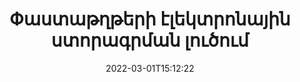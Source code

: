 ---
############################# Static ############################
layout: "product"
date: 2022-03-01T15:12:22
draft: false
#operation: 
#signaturetype: 
#fileformat: 
#productName: Java
lang: hy
#productCode: java
#otherformats: 
#breadcrumb: Put  signature on  for Java
product: "Signature"
product_tag: "signature"

############################# Head ############################
head_title: "C# .NET, Java, Node.js թվային ստորագրության հավելվածներ"
head_description: "Ինտեգրել էլեկտրոնային ստորագրությունները .NET, Java կամ Node.js հավելվածներում GroupDocs.Signature-ի հետ: Ստորագրեք հայտնի բիզնես փաստաթղթերի ձևաչափերը:"

############################# Header ############################
title: "Փաստաթղթերի էլեկտրոնային ստորագրման լուծում"
description: "Ստորագրեք թվային փաստաթղթեր և պատկերներ ցանկացած հարթակում՝ օգտագործելով մեր ճկուն API-ները և հավելվածների վրա հիմնված լուծումները ծրագրավորողների և վերջնական օգտագործողների համար:"

############################# APIs ###############################
apis:
  enable: true

  api:
    # api loop
    - title: "GroupDocs.Signature High Code API-ները ներառում են"
      link: "/signature/"
      label: "Դիտեք բոլոր High Code API-ները"
      api_product:
        # api_product loop
        - link: "/signature/net/"
          img_alt: "GroupDocs.Signature for .NET"
          image: "/border/groupdocs-signature-net.svg"
          product: "GroupDocs.Signature for"
          platform: ".NET"
          content: "Native .NET API՝ Microsoft Office-ի, PDF-ի, պատկերների և տարբեր այլ ձևաչափերի մեջ .NET հավելվածներում ավելացնելու, որոնելու և ստուգելու ամենատարածված թվային ստորագրությունների տեսակները:"

        # api_product loop
        - link: "/signature/java/"
          img_alt: "GroupDocs.Signature for Java"
          image: "/border/groupdocs-signature-java.svg"
          product: "GroupDocs.Signature for"
          platform: "Java"
          content: "Հզորացրեք Java հավելվածներին eSignature հնարավորություններով՝ թվային կերպով ստորագրելու փաստաթղթերի և պատկերների լայն շրջանակ ցանկացած օպերացիոն համակարգում, որտեղ տեղադրված է JDK:"

        # api_product loop
        - link: "/signature/nodejs-java/"
          img_alt: "GroupDocs.Signature for Node.js via Java"
          image: "/border/groupdocs-signature-nodejs-java.svg"
          product: "GroupDocs.Signature for"
          platform: "Node.js"
          content: "Մեր Node.js լուծումը ընդլայնում է ձեր բիզնես հավելվածները թվային ստորագրությամբ: Հեշտությամբ էլեկտրոնային ստորագրություններ դրեք հանրաճանաչ փաստաթղթերի և պատկերների ձևաչափերի վրա:"

    # api loop
    - title: "GroupDocs.Signature Low Code API-ները ներառում են"
      link: "https://products.groupdocs.cloud/signature"
      label: "Դիտեք բոլոր Low Code API-ները"
      api_product:
        # api_product loop
        - link: "https://products.groupdocs.cloud/signature/curl"
          img_alt: "GroupDocs.Signature Cloud for cURL"
          image: "https://www.groupdocs.cloud/templates/groupdocscloud/images/sdk/272x272/groupdocs_signature-for-curl.png"
          product: "GroupDocs.Signature"
          platform: "Cloud for cURL"
          content: "Աշխատեք cURL RESTful փաստաթղթի ստորագրության API-ի հետ՝ ստորագրության տարբեր տեսակներ ավելացնելու և շահարկելու համար բոլոր հայտնի փաստաթղթերի ձևաչափերում, ներառյալ PDF, Word, Excel և պատկերներ:"

        # api_product loop
        - link: "https://products.groupdocs.cloud/signature/net"
          img_alt: "GroupDocs.Signature Cloud SDK for .NET"
          image: "https://www.groupdocs.cloud/templates/groupdocscloud/images/sdk/272x272/groupdocs_signature-for-net.png"
          product: "GroupDocs.Signature"
          platform: "Cloud SDK for .NET"
          content: "Օգտագործեք e-signature RESTful API-ն հեշտությամբ .NET SDK-ի միջոցով՝ կառավարելու թվային ստորագրությունը մի շարք փաստաթղթերի ձևաչափերով .NET հավելվածներում:"

        # api_product loop
        - link: "https://products.groupdocs.cloud/signature/java"
          img_alt: "GroupDocs.Signature Cloud SDK for Java"
          image: "https://www.groupdocs.cloud/templates/groupdocscloud/images/sdk/272x272/groupdocs_signature-for-java.png"
          product: "GroupDocs.Signature"
          platform: "Cloud SDK for Java"
          content: "Իրականացրեք փաստաթղթերի ստորագրման առաջադեմ առանձնահատկություններ ձեր java հավելվածներում հատուկ մշակված փաստաթղթի ստորագրության SDK-ով Java-ի համար:"

    # api loop
    - title: "GroupDocs.Signature Ոչ կոդի հավելվածներ են ներառված"
      link: "https://products.groupdocs.app/signature"
      label: "Դիտեք բոլոր առանց կոդերի հավելվածները"
      api_product:
        # api_product loop
        - link: "https://products.groupdocs.app/signature/total"
          img_alt: "GroupDocs.Signature Total"
          image: "https://www.aspose.cloud/templates/asposeapp/images/products/logo/aspose_signature-app.png"
          product: "GroupDocs.Signature"
          platform: "Total"
          content: "Ստորագրեք Microsoft Word, Excel, PowerPoint, Visio և PDF ֆայլեր տեքստով, պատկերով, շտրիխ կոդով կամ QR-Code-ով:"

        # api_product loop
        - link: "https://products.groupdocs.app/signature/docx"
          img_alt: "GroupDocs.Signature DOCX"
          image: "https://www.aspose.cloud/templates/groupdocsapp/images/products/logo/groupdocs_words-app.png"
          product: "GroupDocs.Signature"
          platform: "DOCX"
          content: "Թվային կերպով ստորագրեք Word փաստաթղթերը առցանց անմիջապես ձեր դիտարկիչից անվճար:"

        # api_product loop
        - link: "https://products.groupdocs.app/signature/pdf"
          img_alt: "GroupDocs.Signature PDF"
          image: "https://www.aspose.cloud/templates/groupdocsapp/images/products/logo/groupdocs_pdf-app.png"
          product: "GroupDocs.Signature"
          platform: "PDF"
          content: "Էլեկտրոնային ստորագրեք PDF ֆայլեր՝ օգտագործելով տեքստ, պատկեր կամ շտրիխ կոդի ցանկացած վեբ զննարկիչից:"

############################# Back to top ###############################
back_to_top:
  enable: true
---